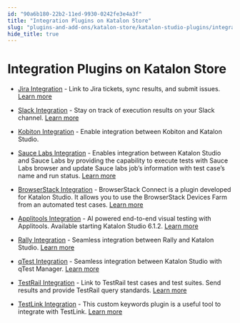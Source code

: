 ```yaml
---
id: "90a6b180-22b2-11ed-9930-0242fe3e4a3f"
title: "Integration Plugins on Katalon Store"
slug: "plugins-and-add-ons/katalon-store/katalon-studio-plugins/integration-plugins-on-katalon-store"
hide_title: true
---
```


# <a id="id" class="anchor_top_offset"/><a id="ariaid-title1" class="anchor_top_offset"/>Integration Plugins on Katalon Store

<ul xmlns="http://www.w3.org/1999/xhtml" className="ul"><li className="li">     <p className="p">       <a className="xref j-external-link" href="https://store.katalon.com/product/3/Jira-Integration" target="_blank">Jira         Integration</a> - Link to Jira tickets, sync results, and submit       issues. <a className="xref" href="/organize/integration-for-organizing-tests/jira-integration/configure-jira-integration-in-katalon-studio">Learn         more</a>     </p>   </li><li className="li">     <p className="p">       <a className="xref j-external-link" href="https://store.katalon.com/product/4/Slack-Integration" target="_blank">Slack         Integration</a> - Stay on track of execution results on your Slack       channel. <a className="xref" href="/analyze/integration-for-test-analyzing/slack-integration/manage-test-reports-in-slack---katalon-studio-integration">Learn         more</a>     </p>   </li><li className="li">     <p className="p">       <a className="xref j-external-link" href="https://store.katalon.com/product/137/Kobiton-Integration" target="_blank">Kobiton         Integration</a> - Enable integration between Kobiton and Katalon       Studio.</p>   </li><li className="li">     <p className="p">       <a className="xref j-external-link" href="https://store.katalon.com/product/75/Sauce-Labs-Integration" target="_blank">Sauce         Labs Integration</a> - Enables integration between Katalon Studio       and Sauce Labs by providing the capability to execute tests with       Sauce Labs browser and update Sauce labs job’s information       with test case’s name and run status. <a className="xref" href="/execute/cloud-based-test-execution/integration-with-other-vendors-for-cloud-execution/sauce-labs-integration">Learn         more</a>     </p>   </li><li className="li">     <p className="p">       <a className="xref j-external-link" href="https://store.katalon.com/product/45/BrowserStack-Integration" target="_blank">BrowserStack         Integration</a> - BrowserStack Connect is a plugin developed for       Katalon Studio. It allows you to use the BrowserStack Devices Farm       from an automated test cases. <a className="xref" href="/execute/cloud-based-test-execution/integration-with-other-vendors-for-cloud-execution/browserstack-integration">Learn         more</a>     </p>   </li><li className="li">     <p className="p">       <a className="xref j-external-link" href="https://store.katalon.com/product/44/Applitools-Integration" target="_blank">Applitools         Integration</a> - AI powered end-to-end visual testing with       Applitools. Available starting Katalon Studio 6.1.2. <a className="xref" href="/author/keywords/using-keywords-in-katalon-studio/web-testing/applitools-integration-in-katalon-studio">Learn         more</a>     </p>   </li><li className="li">     <p className="p">       <a className="xref j-external-link" href="https://store.katalon.com/product/125/Rally-Integration" target="_blank">Rally         Integration</a> - Seamless integration between Rally and Katalon       Studio. <a className="xref" href="/organize/integration-for-organizing-tests/configure-rally-integration-in-katalon-studio">Learn         more</a>     </p>   </li><li className="li">     <p className="p">       <a className="xref j-external-link" href="https://store.katalon.com/product/136/qTest-Integration" target="_blank">qTest         Integration</a> - Seamless integration between Katalon Studio with       qTest Manager. <a className="xref" href="/organize/integration-for-organizing-tests/configure-qtest-integration-in-katalon-studio">Learn         more</a>     </p>   </li><li className="li">     <p className="p">       <a className="xref j-external-link" href="https://store.katalon.com/product/13/TestRail-Integration" target="_blank">TestRail         Integration</a> - Link to TestRail test cases and test suites. Send       results and provide TestRail query standards. <a className="xref" href="/organize/integration-for-organizing-tests/configure-testrail-integration-in-katalon-studio">Learn         more</a>     </p>   </li><li className="li">     <p className="p">       <a className="xref j-external-link" href="https://store.katalon.com/product/71/TestLink-Integration" target="_blank">TestLink         Integration</a> - This custom keywords plugin is a useful tool to       integrate with TestLink. <a className="xref" href="/organize/integration-for-organizing-tests/testlink-integration">Learn         more</a>     </p>   </li></ul> 
